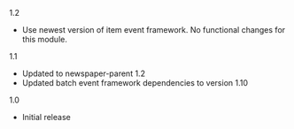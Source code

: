 1.2
* Use newest version of item event framework. No functional changes for this module.

1.1
* Updated to newspaper-parent 1.2
* Updated batch event framework dependencies to version 1.10

1.0
* Initial release
